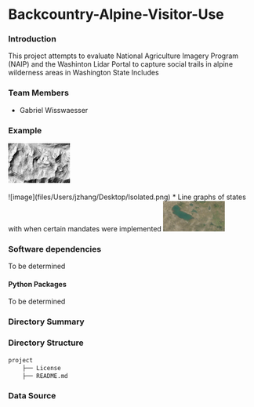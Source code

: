 # Backcountry-Alpine-Visitor-Use

### Introduction

This project attempts to evaluate National Agriculture Imagery Program (NAIP) and the Washinton Lidar Portal to capture social trails in alpine wilderness areas in Washington State
Includes

### Team Members

* Gabriel Wisswaesser

### Example

<img src="lidar.png" width=25% height=25%>

<br>
<br>
![image](files/Users/jzhang/Desktop/Isolated.png)
* Line graphs of states with when certain mandates were implemented
<img src="satellite.png" width=25% height=25%>


### Software dependencies

To be determined

#### Python Packages

To be determined

### Directory Summary

### Directory Structure


```
project
    ├── License
    ├── README.md

```

### Data Source

